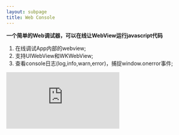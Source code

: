 ```yaml
---
layout: subpage
title: Web Console
---
```


**一个简单的Web调试器，可以在线让WebView运行javascript代码**

1. 在线调试App内部的webview;
2. 支持UIWebView和WKWebView;
3. 查看console日志(log,info,warn,error)，捕捉window.onerror事件;


<div class="cndemovideo">
  <iframe src="http://player.youku.com/embed/XMzQzNzEwODcwNA==" frameborder="0"></iframe>
</div>
